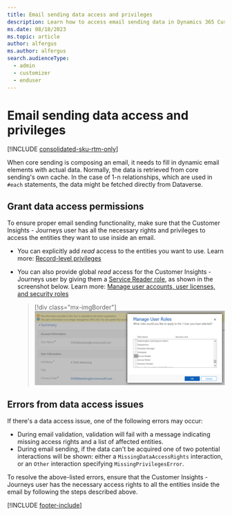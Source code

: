 ```yaml
---
title: Email sending data access and privileges
description: Learn how to access email sending data in Dynamics 365 Customer Insights - Journeys.
ms.date: 08/18/2023
ms.topic: article
author: alfergus
ms.author: alfergus
search.audienceType: 
  - admin
  - customizer
  - enduser
---
```


# Email sending data access and privileges

[!INCLUDE [consolidated-sku-rtm-only](./includes/consolidated-sku-rtm-only.md)]

When core sending is composing an email, it needs to fill in dynamic email elements with actual data. Normally, the data is retrieved from core sending's own cache. In the case of 1-n relationships, which are used in `#each` statements, the data might be fetched directly from Dataverse.

## Grant data access permissions

To ensure proper email sending functionality, make sure that the Customer Insights - Journeys user has all the necessary rights and privileges to access the entities they want to use inside an email.

- You can explicitly add *read* access to the entities you want to use. Learn more: [Record-level privileges](/power-platform/admin/security-roles-privileges#record-level-privileges)
- You can also provide global *read* access for the Customer Insights - Journeys user by giving them a [Service Reader role](/power-platform-release-plan/2020wave2/data-platform/new-service-reader-service-writer-security-roles), as shown in the screenshot below. Learn more: [Manage user accounts, user licenses, and security roles](admin-users-licenses-roles.md)

    > [!div class="mx-imgBorder"]
    > ![Screenshot of Service Reader role selection.](media/email-sending-data-service-reader.png "Screenshot of Service Reader role selection")

## Errors from data access issues

If there's a data access issue, one of the following errors may occur:

- During email validation, validation will fail with a message indicating missing access rights and a list of affected entities.
- During email sending, if the data can't be acquired one of two potential interactions will be shown: either a `MissingDataAccessRights` interaction, or an `Other` interaction specifying `MissingPrivilegesError`.

To resolve the above-listed errors, ensure that the Customer Insights - Journeys user has the necessary access rights to all the entities inside the email by following the steps described above.

[!INCLUDE [footer-include](./includes/footer-banner.md)]
